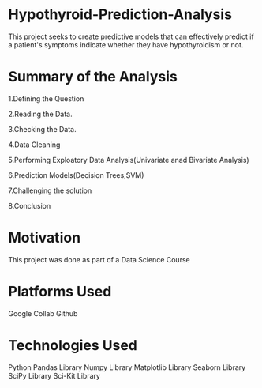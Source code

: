# Hypothyroid-Prediction-Analysis
This project seeks to create predictive models that can effectively predict if a patient's symptoms indicate whether they have hypothyroidism or not.

# Summary of the Analysis

1.Defining the Question

2.Reading the Data.

3.Checking the Data.

4.Data Cleaning

5.Performing Exploatory Data Analysis(Univariate anad Bivariate Analysis)

6.Prediction Models(Decision Trees,SVM)

7.Challenging the solution

8.Conclusion

# Motivation 

This project was done as part of a Data Science Course

# Platforms Used

Google Collab
Github

# Technologies Used

Python
Pandas Library
Numpy Library
Matplotlib Library
Seaborn Library
SciPy Library
Sci-Kit Library
